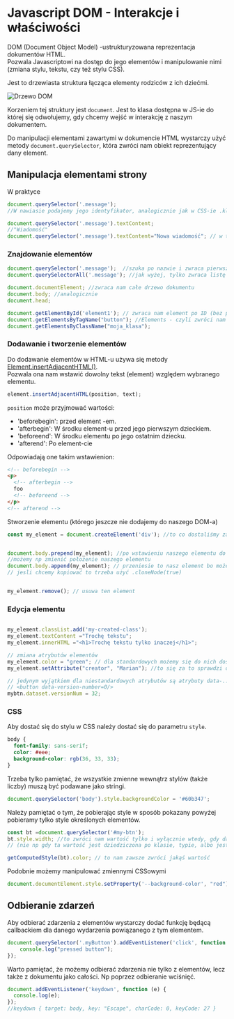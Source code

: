 # Javascript DOM - Interakcje i właściwości

DOM (Document Object Model) -ustrukturyzowana reprezentacja dokumentów HTML.  
Pozwala Javascriptowi na dostęp do jego elementów i manipulowanie nimi (zmiana stylu, tekstu, czy też stylu CSS).  

Jest to drzewiasta struktura łącząca elementy rodziców z ich dziećmi.  

![Drzewo DOM](https://www.guru99.com/images/JavaScript/javascript8_1.png)

Korzeniem tej struktury jest `document`. Jest to klasa dostępna w JS-ie do której się odwołujemy, gdy chcemy wejść w interakcję z naszym dokumentem.

Do manipulacji elementami zawartymi w dokumencie HTML wystarczy użyć metody `document.querySelector`, która zwróci nam obiekt reprezentujący dany element.

## Manipulacja elementami strony

W praktyce 

```js
document.querySelector('.message'); 
//W nawiasie podajemy jego identyfikator, analogicznie jak w CSS-ie .klasa lub #id 

document.querySelector('.message').textContent;
//"Wiadomość"
document.querySelector('.message').textContent="Nowa wiadomość"; // w tym momencie zmieni się tekst zawarty w tym elemencie
```

### Znajdowanie elementów

```js
document.querySelector('.message');  //szuka po nazwie i zwraca pierwszy pasujący
document.querySelectorAll('.message'); //jak wyżej, tylko zwraca listę wszystkich elementów

document.documentElement; //zwraca nam całe drzewo dokumentu
document.body; //analogicznie
document.head;

document.getElementById('element1'); // zwraca nam element po ID (bez potrzeby używania krokek, czy haszów przy nazwach)
document.getElementsByTagName("button"); //Elements - czyli zwróci nam listę elementów typu button
document.getElementsByClassName("moja_klasa");
```

### Dodawanie i tworzenie elementów

Do dodawanie elementów w HTML-u używa się metody [Element.insertAdjacentHTML()](https://developer.mozilla.org/pl/docs/Web/API/Element/insertAdjacentHTML).  
Pozwala ona nam wstawić dowolny tekst (element) względem wybranego elementu.

```js
element.insertAdjacentHTML(position, text);
```

`position` może przyjmować wartości:

- 'beforebegin': przed element -em.
- 'afterbegin': W środku element-u przed jego pierwszym dzieckiem.
- 'beforeend': W środku elementu po jego ostatnim dziecku.
- 'afterend': Po element-cie 

Odpowiadają one takim wstawienion:

```html
<!-- beforebegin -->
<p>
  <!-- afterbegin -->
  foo
  <!-- beforeend -->
</p>
<!-- afterend -->
```

Stworzenie elementu (którego jeszcze nie dodajemy do naszego DOM-a)

```js
const my_element = document.createElement('div'); //to co dostaliśmy zachowuje się jak każdy element zdobyty za pomocą np query selectora


document.body.prepend(my_element); //po wstawieniu naszego elementu do dokumentu nasz obiekt może być nadal używany 
//możemy np zmienić położenie naszego elementu
document.body.append(my_element); // przeniesie to nasz element bo może istnieć tylko jedna instancja obiektu w DOM-ie
// jesli chcemy kopiować to trzeba użyć .cloneNode(true)


my_element.remove(); // usuwa ten element
```

### Edycja elementu

```js

my_element.classList.add('my-created-class');
my_element.textContent ="Trochę tekstu";
my_element.innerHTML ="<h1>Trochę tekstu tylko inaczej</h1>";

// zmiana atrybutów elementów
my_element.color = "green"; // dla standardowych możemy się do nich dostać przez pole w klasie
my_element.setAttribute("creator", "Marian"); //to się za to sprawdzi dla niestandardowych

// jedynym wyjątkiem dla niestandardowych atrybutów są atrybuty data-.....
// <button data-version-number=0/>
mybtn.dataset.versionNum = 32;
```

### CSS

Aby dostać się do stylu w CSS należy dostać się do parametru `style`.

```css
body {
  font-family: sans-serif;
  color: #eee;
  background-color: rgb(36, 33, 33);
}
```

Trzeba tylko pamiętać, że wszystkie zmienne wewnątrz stylów (także liczby) muszą być podawane jako stringi.

```js
document.querySelector('body').style.backgroundColor = '#60b347';
```

Należy pamiętać o tym, że pobierając style w sposób pokazany powyżej pobieramy tylko style określonych elementów.

```js
const bt =document.querySelector('#my-btn');
bt.style.width; //to zwróci nam wartość tylko i wyłącznie wtedy, gdy dany przycisk miał to zapisane bezpośrednio 
// (nie np gdy ta wartość jest dziedziczona po klasie, typie, albo jest zapisana w pliku CSS)

getComputedStyle(bt).color; // to nam zawsze zwróci jakąś wartość
```

Podobnie możemy manipulować zmiennymi CSSowymi

```js
document.documentElement.style.setProperty('--background-color', "red");
```

## Odbieranie zdarzeń

Aby odbierać zdarzenia z elementów wystarczy dodać funkcję będącą callbackiem dla danego wydarzenia powiązanego z tym elementem.

```js
document.querySelector('.myButton').addEventListener('click', function () {
    console.log("pressed button");
});
```

Warto pamiętać, że możemy odbierać zdarzenia nie tylko z elementów, lecz także z dokumentu jako całości. Np poprzez odbieranie wciśnięć.

```js
document.addEventListener('keydown', function (e) {
  console.log(e);
});
//keydown { target: body, key: "Escape", charCode: 0, keyCode: 27 }
```
